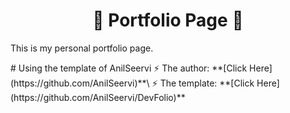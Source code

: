 <h1 align="center">🚀 Portfolio Page 🚀</h1>
<p> This is my personal portfolio page. </p>
# Using the template of AnilSeervi
⚡️ The author: **[Click Here](https://github.com/AnilSeervi)**\
⚡️ The template: **[Click Here](https://github.com/AnilSeervi/DevFolio)**
